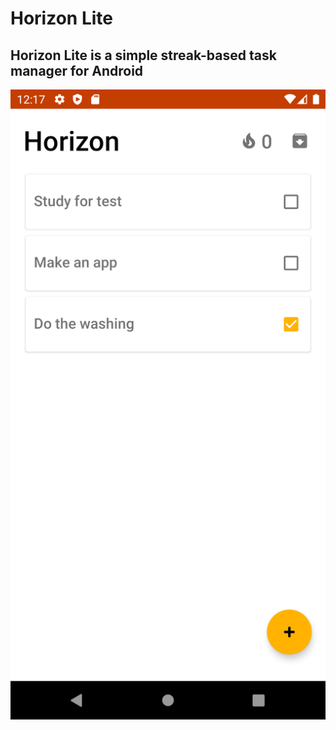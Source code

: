 # Horizon Lite 
## Horizon Lite is a simple streak-based task manager for Android
![mainActivity](readmeImages/main_activity.png)

